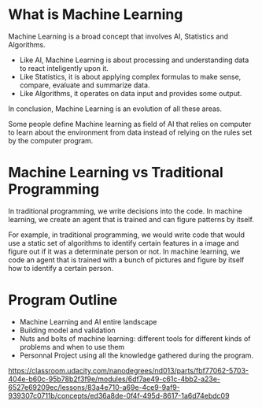 # What is Machine Learning

Machine Learning is a broad concept that involves AI, Statistics and Algorithms.

- Like AI, Machine Learning is about processing and understanding data to react inteligently upon it.
- Like Statistics, it is about applying complex formulas to make sense, compare, evaluate and summarize data.
- Like Algorithms, it operates on data input and provides some output.

In conclusion, Machine Learning is an evolution of all these areas.

Some people define Machine learning as field of AI that relies on computer to learn about the environment from data instead of relying on the rules set by the computer program.

# Machine Learning vs Traditional Programming

In traditional programming, we write decisions into the code.
In machine learning, we create an agent that is trained and can figure patterns by itself.

For example, in traditional programming, we would write code that would use a static set of algorithms to identify certain features in a image and figure out if it was a determinate person or not. In machine learning, we code an agent that is trained with a bunch of pictures and figure by itself how to identify a certain person.

# Program Outline

- Machine Learning and AI entire landscape
- Building model and validation
- Nuts and bolts of machine learning: different tools for different kinds of problems and when to use them
- Personnal Project using all the knowledge gathered during the program.



https://classroom.udacity.com/nanodegrees/nd013/parts/fbf77062-5703-404e-b60c-95b78b2f3f9e/modules/6df7ae49-c61c-4bb2-a23e-6527e69209ec/lessons/83a4e710-a69e-4ce9-9af9-939307c0711b/concepts/ed36a8de-0f4f-495d-8617-1a6d74ebdc09